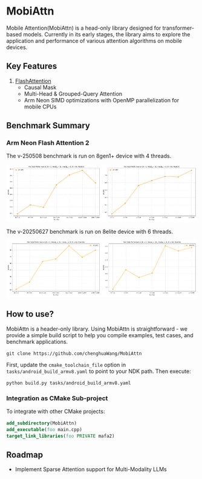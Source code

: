 # MobiAttn

Mobile Attention(MobiAttn) is a head-only library designed for transformer-based models. Currently in its early stages, the library aims to explore the application and performance of various attention algorithms on mobile devices.

## Key Features

1. [FlashAttention](https://arxiv.org/abs/2307.08691)
    - Causal Mask
    - ​​Multi-Head & Grouped-Query Attention​​
    - Arm Neon SIMD optimizations with OpenMP parallelization for mobile CPUs

## Benchmark Summary

### Arm Neon Flash Attention 2

The v-250508 benchmark is run on 8gen1+ device with 4 threads.

<div style="display: flex;">
    <div style="flex: 1;">
        <img src="assets/250508_prefill_8gen1p_threads4.png" style="width: 100%; height: auto;">
    </div>
    <div style="flex: 1;">
        <img src="assets/250508_decode_8gen1p_threads4.png" style="width: 100%; height: auto;">
    </div>
</div>

The v-20250627 benchmark is run on 8elite device with 6 threads.

<div style="display: flex;">
    <div style="flex: 1;">
        <img src="assets/250627_prefill_8elite_threads6.png" style="width: 100%; height: auto;">
    </div>
    <div style="flex: 1;">
        <img src="assets/250627_decode_8elite_threads6.png" style="width: 100%; height: auto;">
    </div>
</div>

## How to use?

MobiAttn is a header-only library. Using MobiAttn is straightforward - we provide a simple build script to help you compile examples, test cases, and benchmark applications.

```shell
git clone https://github.com/chenghuaWang/MobiAttn
```

First, update the `cmake_toolchain_file` option in `tasks/android_build_armv8.yaml` to point to your NDK path. Then execute:

```shell
python build.py tasks/android_build_armv8.yaml
```

### Integration as CMake Sub-project

To integrate with other CMake projects:

```cmake
add_subdirectory(MobiAttn)
add_executable(foo main.cpp)
target_link_libraries(foo PRIVATE mafa2)
```

## Roadmap

- Implement Sparse Attention support for Multi-Modality LLMs
